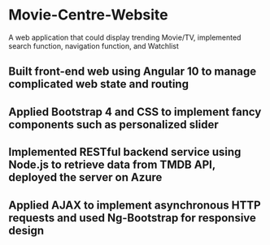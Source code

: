 # Movie-Centre-Website
A web application that could display trending Movie/TV, implemented search function, navigation function, and Watchlist


## Built front-end web using Angular 10 to manage complicated web state and routing
## Applied Bootstrap 4 and CSS to implement fancy components such as personalized slider
## Implemented RESTful backend service using Node.js to retrieve data from TMDB API, deployed the server on Azure
## Applied AJAX to implement asynchronous HTTP requests and used Ng-Bootstrap for responsive design
